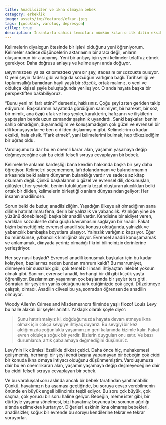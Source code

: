 ```yaml
---
title: Anadilsizler ve ikna olmayan bebek
category: erkeklik
image: assets/img/featured/efkar.jpeg
tags: [çocukluk, varoluş, depresyon]
cillop: true
description: İnsanlarla sahici temasları mümkün kılan o ilk dilin eksikliği.
---
```


Kelimelerin diyalogun ötesinde bir işlevi olduğunu yeni öğreniyorum. Kelimeler sadece düşüncelerin aktarımının bir aracı değil, onların oluşumunun bir aracıymış. Yeni bir anlayış için yeni kelimeler telaffuz etmek gerekiyor. Daha doğrusu anlayış ve kelime aynı anda doğuyor.

Beynimizdeki ya da kalbimizdeki yeni bir şey, ifadesini bir sözcükte buluyor. O yeni şeyin ifadesi gibi varlığı da sözcüğün varlığına bağlı. Tarihselliği ve toplumsallığı barındıran hayli yaşlı bir sözcük, ortak malımız, o yeni ve oldukça kişisel şeyle buluştuğunda yenileşiyor. O anda hayata başka bir perspektiften bakabiliyoruz.

“Bunu yeni mi fark ettin?” derseniz, haklısınız. Çoğu şeyi zaten geriden takip ediyorum. Başkalarının hayatında gördüğüm samimiyet, bir hareket, bir söz, bir mimik, ana özgü ufak ve hoş şeyler, karakterin, hafızanın ve ilişkilerin yapıtaşları bende uzun zamandır şaşkınlık uyandırdı. Sanki başkaları benim sahip olmadığım, duyamadığım ve konuşamadığım çok güzel ve evrensel bir dili konuşuyorlar ve ben o dilden dışlanmışım gibi. Kelimelerim o kadar eksikti, hala eksik. “Fark etmek”, yani kelimelerimi bulmak, hep tökezlediğim bir uğraş oldu.

Varoluşumuza dair bu en önemli kararı alan, yaşamın yaşamaya değip değmeyeceğine dair bu ciddi felsefi soruyu cevaplayan bir bebek.

Kelimelerle anlamın kardeşliği bana kendim hakkında başka bir şey daha öğretiyor. Kelimeleri seçememem, lafı dolandırmam ve bulandırmamın arkasında belki anlam dünyamın bulanıklığı vardır ve sadece az kitap okumam değil. Çünkü başkalarının o güzel ve evrensel dili, dokunuşları, gülüşleri, her şeydeki, benim tutukluğumla tezat oluşturan akıcılıkları belki ortak bir dilden, kelimelerin birleştiği o anlam dünyasından geliyor: Her insanın anadilinden.

Sorun belki de budur, anadilsizliğim. Yaşadığın ülkeye ait olmadığının sana dilinle hatırlatılması fena, derin bir yalnızlık ve yabancılık. Azınlığın yine de yüzünü dönebileceği başka bir anadili vardır. Kendisine bir aidiyet veren, varlıkları sözcüklerle daha güçlü kavramasını sağlayan bir anadil. Fakat bizim bahsettiğimiz evrensel anadil söz konusu olduğunda, yalnızlık ve yabancılık bambaşka boyutlara ulaşıyor. Yalnızlık varlığınızı kapsıyor. Eğer bu mümkünse, yabancılık kimliğiniz oluyor. Evrensel anadili konuşamamak ve anlamamak, dünyada yeriniz olmadığı fikrini bilincinizin derinlerine yerleştiriyor.

Her şey nasıl başladı? Evrensel anadili konuşmak başkaları için bu kadar kolayken, bazılarımız neden bundan mahrum kaldı? Bu mahrumiyet, dinmeyen bir susuzluk gibi, çok temel bir insani ihtiyaçtan ilelebet yoksun olmak gibi. Sanırım, evrensel anadil, herhangi bir dil gibi küçük yaşta öğreniliyor. Bazılarımızın yaşamının çok başlarında bir şeyler ters gitti. Sonraları bir şeylerin yanlış olduğunu fark ettiğimizde çok geçti. Düzeltmeye çalıştık, olmadı. Anadilin cilvesi bu ya, sonradan öğrensen de anadilin olmuyor.

Woody Allen’ın Crimes and Misdemeanors filminde yaşlı filozof Louis Levy bu halle alakalı bir şeyler anlatır. Yaklaşık olarak şöyle diyor: 

> Şunu hatırlamalıyız ki, doğduğumuzda hayata devam etmeye ikna olmak için çokça sevgiye ihtiyaç duyarız. Bu sevgiyi bir kez aldığımızda çoğunlukla yaşamımızın geri kalanında bizimle kalır. Fakat evren oldukça soğuk bir yerdir. Bizlerin duyguları onu ısıtır. Ve bazı durumlarda, artık çabalamaya değmediğini düşünürüz.

Levy’nin ilk cümlesi özellikle dikkat çekici. Daha önce hiç, muhakemesi gelişmemiş, herhangi bir şeyi kendi başına yapamayan bir bebeğin çok ciddi bir konuda ikna olmaya ihtiyacı olduğunu düşünmemiştim. Varoluşumuza dair bu en önemli kararı alan, yaşamın yaşamaya değip değmeyeceğine dair bu ciddi felsefi soruyu cevaplayan bir bebek.

Ve bu varoluşsal soru aslında ancak bir bebek tarafından yanıtlanabilir. Çünkü, hayatımızın bu aşaması geçtiğinde, bu soruya cevap verebilmenin önünde en büyük engeli bilincimiz teşkil ediyor. Bu soru çok büyük, çok saçma, çok yorucu bir soru haline geliyor. Bebeğin, meme ister gibi, bir dürtüyle yaşama yönelmesi, bizi hayatımız boyunca bu sorunun ağırlığı altında ezilmekten kurtarıyor. Diğerleri, eskinin ikna olmamış bebekleri, anadilsizler, soğuk bir evrende bu soruyu kendilerine tekrar ve tekrar soruyorlar.
